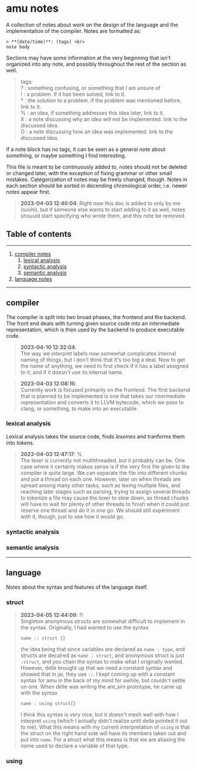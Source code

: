 # amu notes

A collection of notes about work on the design of the language and the implementation of the compiler. Notes are formatted as: 
```
> **(date/time)**: (tags) <br>
note body
```
Sections may have some information at the very beginning that isn't organized into any note, and possibly throughout the rest of the section as well. 

> tags: <br>
? : something confusing, or something that I am unsure of <br>
! : a problem. if it has been solved, link to it.<br>
\* : the solution to a problem. if the problem was mentioned before, link to it.<br>
% : an idea, if something addresses this idea later, link to it. <br>
X : a note discussing why an idea will not be implemented. link to the discussed idea. <br>
O : a note discussing how an idea was implemented. link to the discussed idea. <br>

If a note block has no tags, it can be seen as a general note about something, or maybe something I find interesting.

This file is meant to be continuously added to, notes should not be deleted or changed later, with the exception of fixing grammar or other small mistakes. Categorization of notes may be freely changed, though. Notes in each section should be sorted in decending chronological order, i.e. newer notes appear first.

> **2023-04-03 12:40:04**:
Right now this doc is added to only by me (sushi), but if someone else wants to start adding to it as well, notes shouuld start specifying who wrote them, and this note be removed. 

## Table of contents
---

1.  [compiler notes](#compiler)
    1. [lexical analysis](#lexical-analysis)
    2. [syntactic analysis](#syntactic-analysis)
    3. [semantic analysis](#semantic-analysis)
2. [language notes](#language)

---

## compiler

The compiler is split into two broad phases, the frontend and the backend. The front end deals with turning given source code into an intermediate representation, which is then used by the backend to produce executable code. 

> **2023-04-10 12:32:04**: <br>
The way we interpret labels now somewhat complicates internal naming of things, but I don't think that it's too big a deal. Now to get the name of anything, we need to first check if it has a label assigned to it, and if it doesn't use its internal name.

> **2023-04-03 12:08:16**: <br>
Currently work is focused primarily on the frontend. The first backend that is planned to be implemented is one that takes our intermediate representation and converts it to LLVM bytecode, which we pass to clang, or something, to make into an executable.

### lexical analysis
Lexical analysis takes the source code, finds *lexemes* and tranforms them into *tokens*.

> **2023-04-03 12:47:17**: % <br>
The lexer is currently not multithreaded, but it probably can be. One case where it certainly makes sense is if the very first file given to the compiler is quite large. We can separate the file into different chunks and put a thread on each one. However, later on when threads are spread among many other tasks, such as lexing multiple files, and reaching later stages such as parsing, trying to assign several threads to tokenize a file may cause the lexer to slow down, as thread chunks will have to wait for plenty of other threads to finish when it could just reserve one thread and do it in one go. We should still experiment with it, though, just to see how it would go.

### syntactic analysis

### semantic analysis

---

## language
Notes about the syntax and features of the language itself.

### struct
> **2023-04-05 12:44:09**: ?! <br>
Singleton anonymous structs are somewhat difficult to implement in the syntax. Originally, I had wanted to use the syntax
> ```
> name :: struct {}
> ```
> the idea being that since variables are declared as `name : type`, and structs are decalred as `name : struct`, and anonymous struct is just `:struct`, and you chain the syntax to make what I originally wanted. However, delle brought up that we need a constant syntax and showed that in jai, they use `::`. I kept coming up with a constant syntax for amu in the back of my mind for awhile, but couldn't settle on one. When delle was writing the ant_sim prototype, he came up with the syntax 
>``` 
> name : using struct{}
>```
> I think this syntax is very nice, but it doesn't mesh well with how I interpret `using` (which I actually didn't realize until delle pointed it out to me). What this means with my current interpretation of `using` is that the struct on the right hand side will have its members taken out and put into `name`. For a struct what this means is that we are aliasing the name used to declare a variable of that type. 

### using 